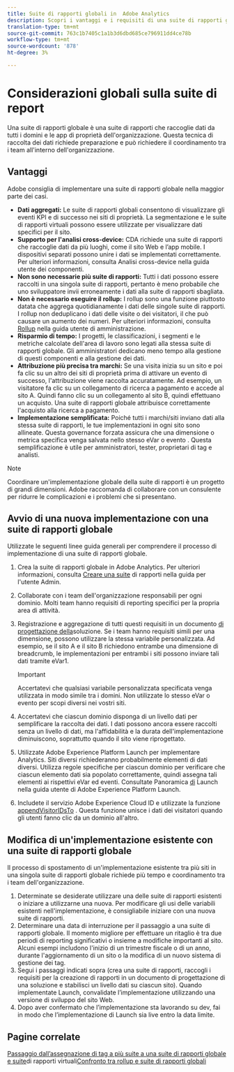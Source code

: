 ```yaml
---
title: Suite di rapporti globali in  Adobe Analytics
description: Scopri i vantaggi e i requisiti di una suite di rapporti globale.
translation-type: tm+mt
source-git-commit: 763c1b7405c1a1b3d6dbd685ce796911dd4ce78b
workflow-type: tm+mt
source-wordcount: '878'
ht-degree: 3%

---
```



# Considerazioni globali sulla suite di report

Una suite di rapporti globale è una suite di rapporti che raccoglie dati da tutti i domini e le app di proprietà dell&#39;organizzazione. Questa tecnica di raccolta dei dati richiede preparazione e può richiedere il coordinamento tra i team all&#39;interno dell&#39;organizzazione.

## Vantaggi

 Adobe consiglia di implementare una suite di rapporti globale nella maggior parte dei casi.

* **Dati aggregati:** Le suite di rapporti globali consentono di visualizzare gli eventi KPI e di successo nei siti di proprietà. La segmentazione e le suite di rapporti virtuali possono essere utilizzate per visualizzare dati specifici per il sito.
* **Supporto per l&#39;analisi cross-device:** CDA richiede una suite di rapporti che raccoglie dati da più luoghi, come il sito Web e l’app mobile. I dispositivi separati possono unire i dati se implementati correttamente. Per ulteriori informazioni, consulta Analisi [](../../components/cda/overview.md) cross-device nella guida utente dei componenti.
* **Non sono necessarie più suite di rapporti:** Tutti i dati possono essere raccolti in una singola suite di rapporti, pertanto è meno probabile che uno sviluppatore invii erroneamente i dati alla suite di rapporti sbagliata.
* **Non è necessario eseguire il rollup:** I rollup sono una funzione piuttosto datata che aggrega quotidianamente i dati delle singole suite di rapporti. I rollup non deduplicano i dati delle visite o dei visitatori, il che può causare un aumento dei numeri. Per ulteriori informazioni, consulta [Rollup](../../admin/c-manage-report-suites/rollup-report-suite.md) nella guida utente di amministrazione.
* **Risparmio di tempo:** I progetti, le classificazioni, i segmenti e le metriche calcolate dell&#39;area di lavoro sono legati alla stessa suite di rapporti globale. Gli amministratori dedicano meno tempo alla gestione di questi componenti e alla gestione dei dati.
* **Attribuzione più precisa tra marchi:** Se una visita inizia su un sito e poi fa clic su un altro dei siti di proprietà prima di attivare un evento di successo, l&#39;attribuzione viene raccolta accuratamente. Ad esempio, un visitatore fa clic su un collegamento di ricerca a pagamento e accede al sito A. Quindi fanno clic su un collegamento al sito B, quindi effettuano un acquisto. Una suite di rapporti globale attribuisce correttamente l&#39;acquisto alla ricerca a pagamento.
* **Implementazione semplificata:** Poiché tutti i marchi/siti inviano dati alla stessa suite di rapporti, le tue implementazioni in ogni sito sono allineate. Questa governance forzata assicura che una dimensione o metrica specifica venga salvata nello stesso eVar o evento . Questa semplificazione è utile per amministratori, tester, proprietari di tag e analisti.

>[!NOTE]
>
>Coordinare un&#39;implementazione globale della suite di rapporti è un progetto di grandi dimensioni.  Adobe raccomanda di collaborare con un consulente per ridurre le complicazioni e i problemi che si presentano.

## Avvio di una nuova implementazione con una suite di rapporti globale

Utilizzate le seguenti linee guida generali per comprendere il processo di implementazione di una suite di rapporti globale.

1. Crea la suite di rapporti globale in  Adobe Analytics. Per ulteriori informazioni, consulta [Creare una suite](../../admin/admin-console/create-report-suite.md) di rapporti nella guida per l&#39;utente Admin.
1. Collaborate con i team dell&#39;organizzazione responsabili per ogni dominio. Molti team hanno requisiti di reporting specifici per la propria area di attività.
1. Registrazione e aggregazione di tutti questi requisiti in un documento [di progettazione della](solution-design.md)soluzione. Se i team hanno requisiti simili per una dimensione, possono utilizzare la stessa variabile personalizzata. Ad esempio, se il sito A e il sito B richiedono entrambe una dimensione di breadcrumb, le implementazioni per entrambi i siti possono inviare tali dati tramite  eVar1.

   >[!IMPORTANT]
   >
   >Accertatevi che qualsiasi variabile personalizzata specificata venga utilizzata in modo simile tra i domini. Non utilizzate lo stesso eVar o evento  per scopi diversi nei vostri siti.
1. Accertatevi che ciascun dominio disponga di un livello dati per semplificare la raccolta dei dati. I dati possono ancora essere raccolti senza un livello di dati, ma l&#39;affidabilità e la durata dell&#39;implementazione diminuiscono, soprattutto quando il sito viene riprogettato.
1. Utilizzate  Adobe Experience Platform Launch per implementare Analytics. Siti diversi richiederanno probabilmente elementi di dati diversi. Utilizza regole specifiche per ciascun dominio per verificare che ciascun elemento dati sia popolato correttamente, quindi assegna tali elementi ai rispettivi eVar ed eventi. Consultate Panoramica [di](https://docs.adobe.com/content/help/it-IT/launch/using/overview.html) Launch nella guida utente di  Adobe Experience Platform Launch.
1. Includete il servizio [](https://docs.adobe.com/content/help/it-IT/id-service/using/home.html) Adobe Experience Cloud ID e utilizzate la funzione [appendVisitorIDsTo](https://docs.adobe.com/content/help/it-IT/id-service/using/id-service-api/methods/appendvisitorid.html) . Questa funzione unisce i dati dei visitatori quando gli utenti fanno clic da un dominio all&#39;altro.

## Modifica di un&#39;implementazione esistente con una suite di rapporti globale

Il processo di spostamento di un&#39;implementazione esistente tra più siti in una singola suite di rapporti globale richiede più tempo e coordinamento tra i team dell&#39;organizzazione.

1. Determinate se desiderate utilizzare una delle suite di rapporti esistenti o iniziare a utilizzarne una nuova. Per modificare gli usi delle variabili esistenti nell&#39;implementazione, è consigliabile iniziare con una nuova suite di rapporti.
2. Determinare una data di interruzione per il passaggio a una suite di rapporti globale. Il momento migliore per effettuare un ritaglio è tra due periodi di reporting significativi o insieme a modifiche importanti al sito. Alcuni esempi includono l&#39;inizio di un trimestre fiscale o di un anno, durante l&#39;aggiornamento di un sito o la modifica di un nuovo sistema di gestione dei tag.
3. Segui i passaggi indicati sopra (crea una suite di rapporti, raccogli i requisiti per la creazione di rapporti in un documento di progettazione di una soluzione e stabilisci un livello dati su ciascun sito). Quando implementate Launch, convalidate l’implementazione utilizzando una versione di sviluppo del sito Web.
4. Dopo aver confermato che l’implementazione sta lavorando su dev, fai in modo che l’implementazione di Launch sia live entro la data limite.

## Pagine correlate

[Passaggio dall’assegnazione di tag a più suite a una suite di rapporti globale e suite](../../components/vrs/vrs-considerations.md)di rapporti virtuali[Confronto tra rollup e suite di rapporti globali](../../admin/c-manage-report-suites/rollup-report-suite.md)
